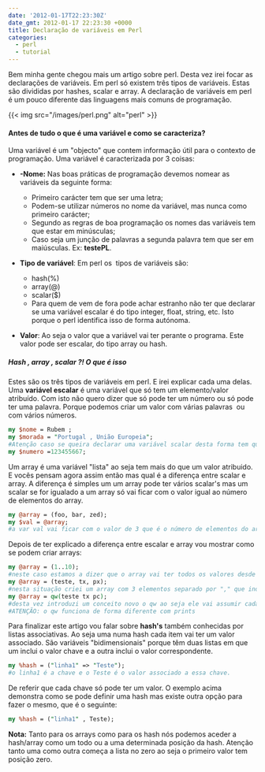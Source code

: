```yaml
---
date: '2012-01-17T22:23:30Z'
date_gmt: 2012-01-17 22:23:30 +0000
title: Declaração de variáveis em Perl
categories:
  - perl
  - tutorial
---
```


Bem minha gente chegou mais um artigo sobre perl. Desta vez irei focar as declarações de variáveis.
Em perl só existem três tipos de variáveis. Estas são divididas por hashes, scalar e array. A declaração de variáveis
em perl é um pouco diferente das linguagens mais comuns de programação.

{{< img src="/images/perl.png" alt="perl" >}}

#### Antes de tudo o que é uma variável e como se caracteriza? ####

Uma variável é um "objecto" que contem informação útil para o contexto de programação.
Uma variável é caracterizada por 3 coisas:

* **-Nome:** Nas boas práticas de programação devemos nomear as variáveis da seguinte forma:

  * Primeiro carácter tem que ser uma letra;
  * Podem-se utilizar números no nome da variável, mas nunca como primeiro carácter;
  * Segundo as regras de boa programação os nomes das variáveis tem que estar em minúsculas;
  * Caso seja um junção de palavras a segunda palavra tem que ser em maiúsculas. Ex: **testePL**.

* **Tipo de variável**: Em perl os  tipos de variáveis são:

  * hash(%)
  * array(@)
  * scalar($)
  * Para quem de vem de fora pode achar estranho não ter que declarar se uma variável escalar é do tipo integer, float,
    string, etc. Isto porque o perl identifica isso de forma autónoma.

* **Valor**: Ao seja o valor que a variável vai ter perante o programa. Este valor pode ser escalar, do tipo array ou hash.

##### Hash , array , scalar ?! O que é isso #####

Estes são os três tipos de variáveis em perl. E irei explicar cada uma delas.
Uma **variável escalar** é uma variável que só tem um elemento/valor atribuído. Com isto não quero dizer que só pode ter
um número ou só pode ter uma palavra. Porque podemos criar um valor com várias palavras  ou com vários números.

```perl
my $nome = Rubem ;
my $morada = "Portugal , União Europeia";
#Atenção caso se queira declarar uma variável scalar desta forma tem que se usar os " " ou '  '
my $numero =123455667;
```

Um array é uma variável "lista" ao seja tem mais do que um valor atribuido. E vocês pensam agora assim então mas qual
é a diferença entre scalar e array. A diferença é simples um um array pode ter vários scalar's mas um scalar se for
igualado a um array só vai ficar com o valor igual ao número de elementos do array.

```perl
my @array = (foo, bar, zed);
my $val = @array;
#a var val vai ficar com o valor de 3 que é o número de elementos do array
```

Depois de ter explicado a diferença entre escalar e array vou mostrar como se podem criar arrays:

```perl
my @array = (1..10);
#neste caso estamos a dizer que o array vai ter todos os valores desde o 1 até ao 10
my @array = (teste, tx, px);
#nesta situação criei um array com 3 elementos separado por "," que indicam que é outro elemento
my @array = qw(teste tx pc);
#desta vez introduzi um conceito novo o qw ao seja ele vai assumir cada palavra como um elemento novo.
#ATENÇÃO: o qw funciona de forma diferente com prints
```

Para finalizar este artigo vou falar sobre **hash's** também conhecidas por listas associativas. Ao seja uma numa hash
cada item vai ter um valor associado. São variáveis "bidimensionais" porque têm duas listas em que um inclui o valor chave
e a outra inclui o valor correspondente.

```perl
my %hash = ("linha1" => "Teste");
#o linha1 é a chave e o Teste é o valor associado a essa chave.
```

De referir que cada chave só pode ter um valor. O exemplo acima demonstra como se pode definir uma hash mas existe outra
opção para fazer o mesmo, que é o seguinte:

```perl
my %hash = ("linha1" , Teste);
```

**Nota:** Tanto para os arrays como para os hash nós podemos aceder a hash/array como um todo ou a uma determinada
posição da hash. Atenção tanto uma como outra começa a lista no zero ao seja o primeiro valor tem posição zero.
